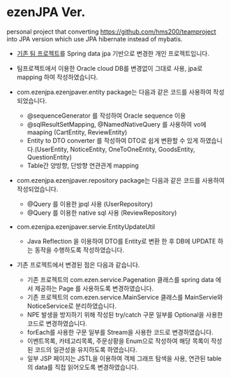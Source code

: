 # ezenJPA Ver.
personal project that converting https://github.com/hms200/teamproject into JPA version which use JPA hibernate instead of mybatis.

- [기존 팀 프로젝트](https://github.com/hms200/teamproject)를 Spring data jpa 기반으로 변경한 개인 프로젝트입니다.
- 팀프로젝트에서 이용한 Oracle cloud DB를 변경없이 그대로 사용, jpa로 mapping 하여 작성하였습니다.


- com.ezenjpa.ezenjpaver.entity package는 다음과 같은 코드를 사용하여 작성되었습니다.
  - @sequenceGenerator 를 작성하여 Oracle sequence 이용
  - @sqlResultSetMapping, @NamedNativeQuery 를 사용하여 vo에 maaping (CartEntity, ReviewEntity)
  - Entity to DTO converter 를 작성하여 DTO로 쉽게 변환할 수 있게 하였습니다.(UserEntity, NoticeEntity, OneToOneEntity, GoodsEntity, QuestionEntity)
  - Table간 양방향, 단방향 연관관계 mapping


- com.ezenjpa.ezenjpaver.repository package는 다음과 같은 코드를 사용하여 작성되었습니다.
  - @Query 를 이용한 jpql 사용 (UserRepository)
  - @Query 를 이용한 native sql 사용 (ReviewRepository)


- com.ezenjpa.ezenjpaver.servie.EntityUpdateUtil
  - Java Reflection 을 이용하여 DTO를 Entity로 변환 한 후 DB에 UPDATE 하는 동작을 수행하도록 작성하였습니다.


- 기존 프로젝트에서 변경된 점은 다음과 같습니다.
  - 기존 프로젝트의 com.ezen.service.Pagenation 클래스를 spring data 에서 제공하는 Page 를 사용하도록 변경하였습니다.
  - 기존 프로젝트의 com.ezen.service.MainService 클래스를 MainServie와 NoticeService로 분리하였습니다.
  - NPE 발생을 방지하기 위해 작성된 try/catch 구문 일부를 Optional을 사용한 코드로 변경하였습니다.
  - forEach를 사용한 구문 일부를 Stream을 사용한 코드로 변경하였습니다.
  - 이벤트목록, 카테고리목록, 주문상황을 Enum으로 작성하여 해당 목록이 작성된 코드의 일관성을 유지하도록 하였습니다.
  - 일부 JSP 페이지는 JSTL을 이용하여 객체 그래프 탐색을 사용, 연관된 table의 data를 직접 읽어오도록 변경하였습니다. 


